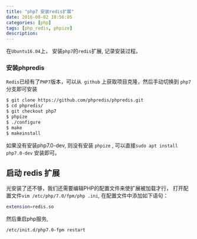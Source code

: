 ```yaml
---
title: "php7 安装redis扩展"
date: 2016-08-02 18:56:05
categories: [php]
tags: [php_redis, phpize]
description:
---
```


在`Ubuntu16.04`上， 安装`php7`的`redis`扩展, 记录安装过程。
<!--more-->

### 安装phpredis  

`Redis`已经有了`PHP7`版本，可以从` github` 上获取项目克隆，然后手动切换到 `php7` 分支即可安装

```bash
$ git clone https://github.com/phpredis/phpredis.git 
$ cd phpredis/ 
$ git checkout php7 
$ phpize 
$ ./configure 
$ make 
$ makeinstall
```

如果没有安装php7.0-dev, 则没有安装 `phpize` , 可以直接`sudo apt install php7.0-dev` 安装即可。 

## 启动 redis 扩展

光安装了还不够，我们还需要编辑PHP的配置文件来使扩展被加载才行， 打开配置文件`vim /etc/php/7.0/fpm/php .ini`, 在配置文件中添加如下语句：
```bash
extension=redis.so
```

然后重启php服务,
```bash
/etc/init.d/php7.0-fpm restart 
```
